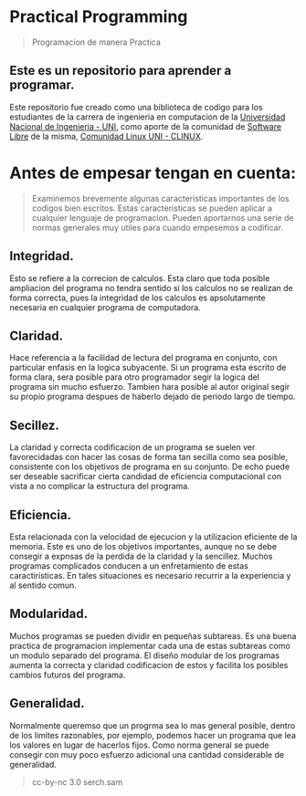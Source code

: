 # Practical Programming
> Programacion de manera Practica

## Este es un repositorio para aprender a programar.
Este repositorio fue creado como una biblioteca de codigo para los estudiantes de la carrera de ingenieria en computacion 
de la <a href="http://uni.edu.ni/" target="_blank">Universidad Nacional de Ingenieria - UNI</a>, 
como aporte de la comunidad de <a href="http://softwarelibre.org.ni/" target="_blank">Software Libre</a> de la misma, 
<a href="http://clinux.uni.edu.ni/" target="_blank">Comunidad Linux UNI - CLINUX</a>.

# Antes de empesar tengan en cuenta:
> Examinemos brevemente algunas caracteristicas importantes de los codigos bien escritos.
> Estas caracteristicas se pueden aplicar a cualquier lenguaje de programacion. 
> Pueden aportarnos una serie de normas generales muy utiles para cuando empesemos a codificar.

## Integridad. 
Esto se refiere a la correcion de calculos. Esta claro que toda posible ampliacion del programa no tendra sentido si los calculos no se realizan de forma correcta, 
pues la integridad de los calculos es apsolutamente necesaria en cualquier programa de computadora.

## Claridad. 
Hace referencia a la facilidad de lectura del programa en conjunto, con particular enfasis en la logica subyacente. 
Si un programa esta escrito de forma clara, sera posible para otro programador segir la logica del programa sin mucho esfuerzo. 
Tambien hara posible al autor original segir su propio programa despues de haberlo dejado de periodo largo de tiempo. 

## Secillez. 
La claridad y correcta codificacion de un programa se suelen ver favorecidadas con hacer las cosas de forma tan secilla como sea posible, 
consistente con los objetivos de programa en su conjunto. De echo puede ser deseable sacrificar cierta candidad de eficiencia computacional 
con vista a no complicar la estructura del programa.

## Eficiencia. 
Esta relacionada con la velocidad de ejecucion y la utilizacion eficiente de la memoria. 
Este es uno de los objetivos importantes, aunque no se debe consegir a expnsas de la perdida de la claridad y la sencillez. 
Muchos programas complicados conducen a un enfretamiento de estas caractiristicas. En tales situaciones es necesario recurrir a la experiencia y al sentido comun.

## Modularidad. 
Muchos programas se pueden dividir en pequeñas subtareas. Es una buena practica de programacion implementar cada una de estas subtareas 
como un modulo separado del programa. El diseño modular de los programas aumenta la correcta y claridad codificacion de estos 
y facilita los posibles cambios futuros del programa.

## Generalidad. 
Normalmente queremso que un progrma sea lo mas general posible, dentro de los limites razonables, por ejemplo, podemos hacer un programa 
que lea los valores en lugar de hacerlos fijos. Como norma general se puede consegir con muy poco esfuerzo adicional una cantidad considerable de generalidad.

> cc-by-nc 3.0 serch.sam